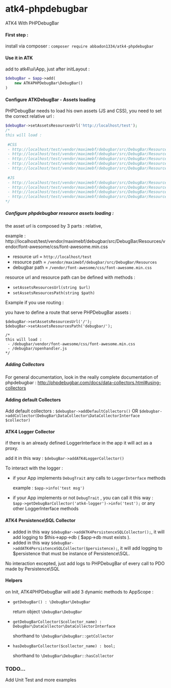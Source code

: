 # atk4-phpdebugbar
ATK4 With PHPDebugBar

#### First step :

install via composer :
`composer require abbadon1334/atk4-phpdebugbar`

#### Use it in ATK
add to atk4\ui\App, just after initLayout :
```php
$debugBar = $app->add(
    new ATK4PHPDebugBar\DebugBar()
)
```
#### Configure ATKDebugBar - Assets loading

PHPDebugBar needs to load his own assets (JS and CSS), you need to set the correct relative url :

```php
$debugBar->setAssetsResourcesUrl('http://localhost/test');
/*
this will load :
 
 #CSS
 - http://localhost/test/vendor/maximebf/debugbar/src/DebugBar/Resources/vendor/font-awesome/css/font-awesome.min.css
 - http://localhost/test/vendor/maximebf/debugbar/src/DebugBar/Resources/vendor/highlightjs/styles/github.css
 - http://localhost/test/vendor/maximebf/debugbar/src/DebugBar/Resources/debugbar.css
 - http://localhost/test/vendor/maximebf/debugbar/src/DebugBar/Resources/widgets.css
 - http://localhost/test/vendor/maximebf/debugbar/src/DebugBar/Resources/openhandler.css
 
 #JS
 - http://localhost/test/vendor/maximebf/debugbar/src/DebugBar/Resources/vendor/highlightjs/highlight.pack.js
 - http://localhost/test/vendor/maximebf/debugbar/src/DebugBar/Resources/debugbar.js
 - http://localhost/test/vendor/maximebf/debugbar/src/DebugBar/Resources/widgets.js
 - http://localhost/test/vendor/maximebf/debugbar/src/DebugBar/Resources/openhandler.js
*/ 
``` 

##### Configure phpdebugbar resource assets loading :
 
the asset url is composed by 3 parts : relative,

example : http://localhost/test/vendor/maximebf/debugbar/src/DebugBar/Resources/vendor/font-awesome/css/font-awesome.min.css

* resource url  = `http://localhost/test`
* resource path = `/vendor/maximebf/debugbar/src/DebugBar/Resources`
* debugbar path = `/vendor/font-awesome/css/font-awesome.min.css`

resource url and resource path can be defined with methods :
 - `setAssetsResourcesUrl(string $url)`
 - `setAssetsResourcesPath(string $path)`
 
Example if you use routing :

you have to define a route that serve PHPDebugBar assets :

```
$debugBar->setAssetsResourcesUrl('/');
$debugBar->setAssetsResourcesPath('debugbar/');

/*
this will load :
 - /debugbar/vendor/font-awesome/css/font-awesome.min.css
 - /debugbar/openhandler.js
*/
```

##### Adding Collectors
For general documentation, look in the really complete documentation of phpdebugbar : 
http://phpdebugbar.com/docs/data-collectors.html#using-collectors 

#### Adding default Collectors

Add default collectors :
    `$debugbar->addDefaultCollectors()`
OR
    `$debugbar->addCollector(DebugBar\DataCollector\DataCollectorInterface $collector)`

#### ATK4 Logger Collector

if there is an already defined LoggerInterface in the app it will act as a proxy.

add it in this way : `$debugBar->addATK4LoggerCollector()`

To interact with the logger :
 - if your App implements `DebugTrait` any calls to `LoggerInterface` methods
 
    example : `$app->info('test msg')`
     
 - if your App implements or not `DebugTrait` , you can call it this way : `$app->getDebugBarCollector('atk4-logger')->info('test');` or any other LoggerInterface methods 

#### ATK4 Persistence\SQL Collector

 - added in this way `$debugBar->addATK4PersistenceSQLCollector();`, it will add logging to $this->app->db ( $app->db must exists ).
 - added in this way `$debugBar->addATK4PersistenceSQLCollector($persistence);`, it will add logging to $persistence that must be instance of Persistence\SQL.

No interaction excepted, just add logs to PHPDebugBar of every call to PDO made by Persistence\SQL  


#### Helpers

on Init, ATK4PHPDebugBar will add 3 dynamic methods to AppScope :

 - `getDebugBar() : \DebugBar\DebugBar`
    
    return object `\DebugBar\DebugBar`
 
 - `getDebugBarCollector($collector_name) : DebugBar\DataCollector\DataCollectorInterface`
    
    shorthand to `\DebugBar\DebugBar::getCollector`
      
 - `hasDebugBarCollector($collector_name) : bool;`
 
    shorthand to `\DebugBar\DebugBar::hasCollector`
    
### TODO...

Add Unit Test and more examples